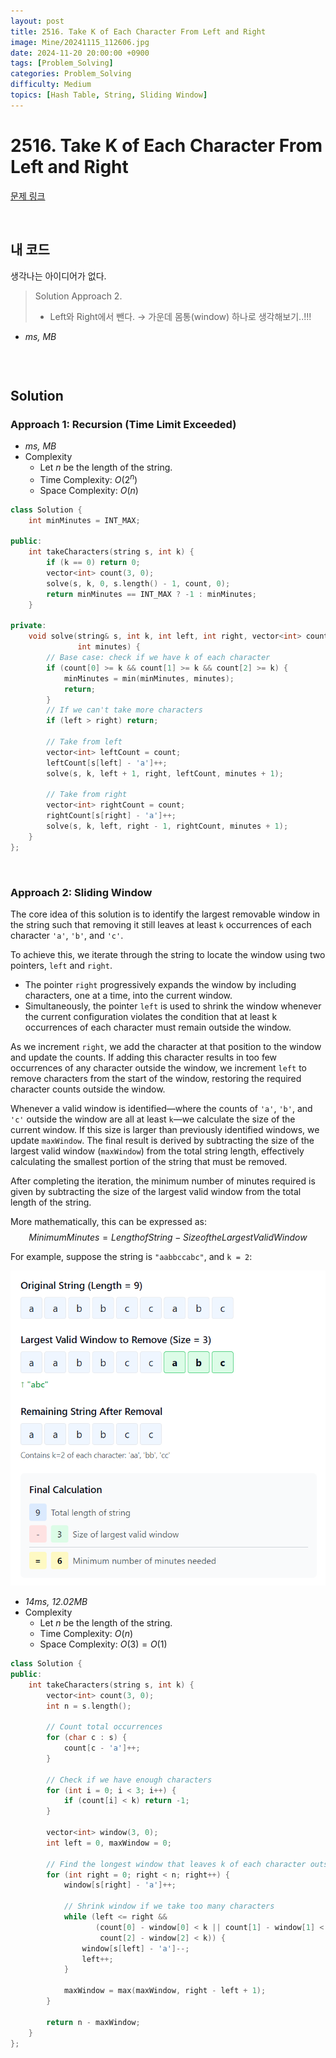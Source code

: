```yaml
---
layout: post
title: 2516. Take K of Each Character From Left and Right
image: Mine/20241115_112606.jpg
date: 2024-11-20 20:00:00 +0900
tags: [Problem_Solving]
categories: Problem_Solving
difficulty: Medium
topics: [Hash Table, String, Sliding Window]
---
```


# 2516. Take K of Each Character From Left and Right
[문제 링크](https://leetcode.com/problems/take-k-of-each-character-from-left-and-right/description/?envType=daily-question&envId=2024-11-20)

<br/>

## 내 코드
생각나는 아이디어가 없다.

> Solution Approach 2.
> - Left와 Right에서 뺀다. $\rightarrow$ 가운데 몸통(window) 하나로 생각해보기..!!!

- *ms, MB*
```cpp
```

<br/>

## Solution

### Approach 1: Recursion (Time Limit Exceeded)
- *ms, MB*
- Complexity
  - Let $n$ be the length of the string.
  - Time Complexity: $O(2^n)$
  - Space Complexity: $O(n)$

```cpp
class Solution {
    int minMinutes = INT_MAX;

public:
    int takeCharacters(string s, int k) {
        if (k == 0) return 0;
        vector<int> count(3, 0);
        solve(s, k, 0, s.length() - 1, count, 0);
        return minMinutes == INT_MAX ? -1 : minMinutes;
    }

private:
    void solve(string& s, int k, int left, int right, vector<int> count,
               int minutes) {
        // Base case: check if we have k of each character
        if (count[0] >= k && count[1] >= k && count[2] >= k) {
            minMinutes = min(minMinutes, minutes);
            return;
        }
        // If we can't take more characters
        if (left > right) return;

        // Take from left
        vector<int> leftCount = count;
        leftCount[s[left] - 'a']++;
        solve(s, k, left + 1, right, leftCount, minutes + 1);

        // Take from right
        vector<int> rightCount = count;
        rightCount[s[right] - 'a']++;
        solve(s, k, left, right - 1, rightCount, minutes + 1);
    }
};
```
<br/>

### Approach 2: Sliding Window
The core idea of this solution is to identify the largest removable window in the string such that removing it still leaves at least `k` occurrences of each character `'a'`, `'b'`, and `'c'`.

To achieve this, we iterate through the string to locate the window using two pointers, `left` and `right`. 
- The pointer `right` progressively expands the window by including characters, one at a time, into the current window. 
- Simultaneously, the pointer `left` is used to shrink the window whenever the current configuration violates the condition that at least k occurrences of each character must remain outside the window.

As we increment `right`, we add the character at that position to the window and update the counts. If adding this character results in too few occurrences of any character outside the window, we increment `left` to remove characters from the start of the window, restoring the required character counts outside the window.

Whenever a valid window is identified—where the counts of `'a'`, `'b'`, and `'c'` outside the window are all at least `k`—we calculate the size of the current window. If this size is larger than previously identified windows, we update `maxWindow`. The final result is derived by subtracting the size of the largest valid window (`maxWindow`) from the total string length, effectively calculating the smallest portion of the string that must be removed.

After completing the iteration, the minimum number of minutes required is given by subtracting the size of the largest valid window from the total length of the string.

More mathematically, this can be expressed as:  
$$Minimum Minutes=Length of String−Size of the Largest Valid Window$$

For example, suppose the string is `"aabbccabc"`, and `k = 2`:

![alt text](/images/2024-11-20/image.png)

- *14ms, 12.02MB*
- Complexity
  - Let $n$ be the length of the string.
  - Time Complexity: $O(n)$
  - Space Complexity: $O(3) = O(1)$

```cpp
class Solution {
public:
    int takeCharacters(string s, int k) {
        vector<int> count(3, 0);
        int n = s.length();

        // Count total occurrences
        for (char c : s) {
            count[c - 'a']++;
        }

        // Check if we have enough characters
        for (int i = 0; i < 3; i++) {
            if (count[i] < k) return -1;
        }

        vector<int> window(3, 0);
        int left = 0, maxWindow = 0;

        // Find the longest window that leaves k of each character outside
        for (int right = 0; right < n; right++) {
            window[s[right] - 'a']++;

            // Shrink window if we take too many characters
            while (left <= right &&
                   (count[0] - window[0] < k || count[1] - window[1] < k ||
                    count[2] - window[2] < k)) {
                window[s[left] - 'a']--;
                left++;
            }

            maxWindow = max(maxWindow, right - left + 1);
        }

        return n - maxWindow;
    }
};
```
<br/>